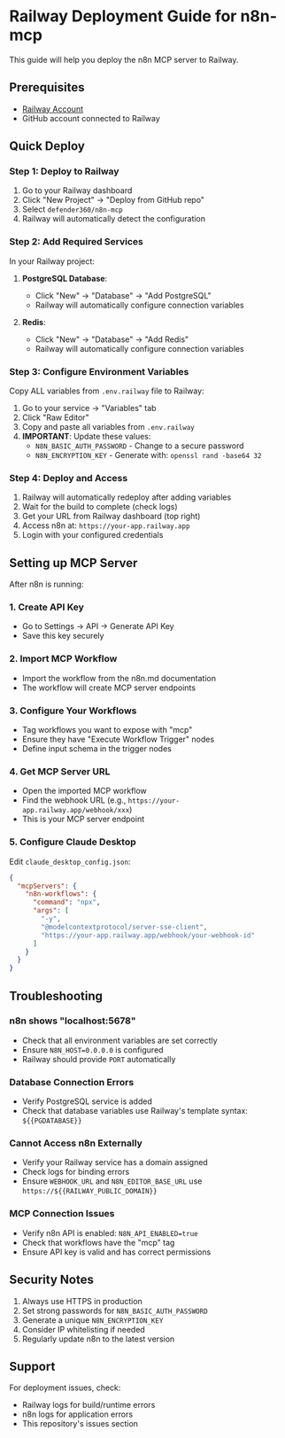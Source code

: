 # Railway Deployment Guide for n8n-mcp

This guide will help you deploy the n8n MCP server to Railway.

## Prerequisites

- [Railway Account](https://railway.app)
- GitHub account connected to Railway

## Quick Deploy

### Step 1: Deploy to Railway

1. Go to your Railway dashboard
2. Click "New Project" → "Deploy from GitHub repo"
3. Select `defender360/n8n-mcp`
4. Railway will automatically detect the configuration

### Step 2: Add Required Services

In your Railway project:

1. **PostgreSQL Database**:
   - Click "New" → "Database" → "Add PostgreSQL"
   - Railway will automatically configure connection variables

2. **Redis**:
   - Click "New" → "Database" → "Add Redis"  
   - Railway will automatically configure connection variables

### Step 3: Configure Environment Variables

Copy ALL variables from `.env.railway` file to Railway:

1. Go to your service → "Variables" tab
2. Click "Raw Editor"
3. Copy and paste all variables from `.env.railway`
4. **IMPORTANT**: Update these values:
   - `N8N_BASIC_AUTH_PASSWORD` - Change to a secure password
   - `N8N_ENCRYPTION_KEY` - Generate with: `openssl rand -base64 32`

### Step 4: Deploy and Access

1. Railway will automatically redeploy after adding variables
2. Wait for the build to complete (check logs)
3. Get your URL from Railway dashboard (top right)
4. Access n8n at: `https://your-app.railway.app`
5. Login with your configured credentials

## Setting up MCP Server

After n8n is running:

### 1. Create API Key
- Go to Settings → API → Generate API Key
- Save this key securely

### 2. Import MCP Workflow
- Import the workflow from the n8n.md documentation
- The workflow will create MCP server endpoints

### 3. Configure Your Workflows
- Tag workflows you want to expose with "mcp"
- Ensure they have "Execute Workflow Trigger" nodes
- Define input schema in the trigger nodes

### 4. Get MCP Server URL
- Open the imported MCP workflow
- Find the webhook URL (e.g., `https://your-app.railway.app/webhook/xxx`)
- This is your MCP server endpoint

### 5. Configure Claude Desktop

Edit `claude_desktop_config.json`:

```json
{
  "mcpServers": {
    "n8n-workflows": {
      "command": "npx",
      "args": [
        "-y",
        "@modelcontextprotocol/server-sse-client",
        "https://your-app.railway.app/webhook/your-webhook-id"
      ]
    }
  }
}
```

## Troubleshooting

### n8n shows "localhost:5678"
- Check that all environment variables are set correctly
- Ensure `N8N_HOST=0.0.0.0` is configured
- Railway should provide `PORT` automatically

### Database Connection Errors
- Verify PostgreSQL service is added
- Check that database variables use Railway's template syntax: `${{PGDATABASE}}`

### Cannot Access n8n Externally
- Verify your Railway service has a domain assigned
- Check logs for binding errors
- Ensure `WEBHOOK_URL` and `N8N_EDITOR_BASE_URL` use `https://${{RAILWAY_PUBLIC_DOMAIN}}`

### MCP Connection Issues
- Verify n8n API is enabled: `N8N_API_ENABLED=true`
- Check that workflows have the "mcp" tag
- Ensure API key is valid and has correct permissions

## Security Notes

1. Always use HTTPS in production
2. Set strong passwords for `N8N_BASIC_AUTH_PASSWORD`
3. Generate a unique `N8N_ENCRYPTION_KEY`
4. Consider IP whitelisting if needed
5. Regularly update n8n to the latest version

## Support

For deployment issues, check:
- Railway logs for build/runtime errors
- n8n logs for application errors
- This repository's issues section
